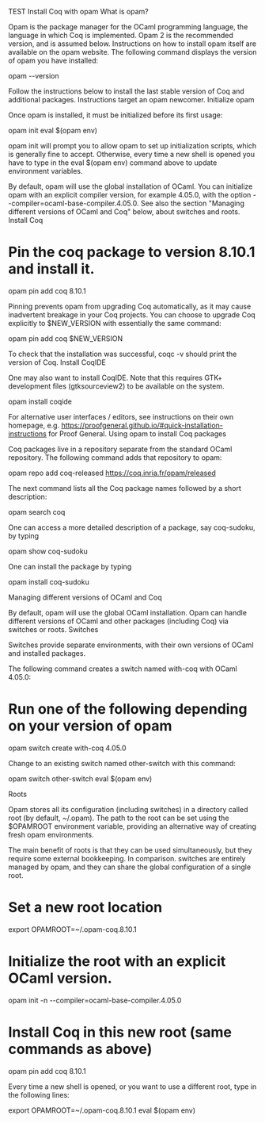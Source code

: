 TEST
Install Coq with opam
What is opam?

Opam is the package manager for the OCaml programming language, the language in which Coq is implemented. Opam 2 is the recommended version, and is assumed below. Instructions on how to install opam itself are available on the opam website. The following command displays the version of opam you have installed:

opam --version

Follow the instructions below to install the last stable version of Coq and additional packages. Instructions target an opam newcomer.
Initialize opam

Once opam is installed, it must be initialized before its first usage:

opam init
eval $(opam env)

opam init will prompt you to allow opam to set up initialization scripts, which is generally fine to accept. Otherwise, every time a new shell is opened you have to type in the eval $(opam env) command above to update environment variables.

By default, opam will use the global installation of OCaml. You can initialize opam with an explicit compiler version, for example 4.05.0, with the option --compiler=ocaml-base-compiler.4.05.0. See also the section "Managing different versions of OCaml and Coq" below, about switches and roots.
Install Coq

# Pin the coq package to version 8.10.1 and install it.
opam pin add coq 8.10.1

Pinning prevents opam from upgrading Coq automatically, as it may cause inadvertent breakage in your Coq projects. You can choose to upgrade Coq explicitly to $NEW_VERSION with essentially the same command:

opam pin add coq $NEW_VERSION

To check that the installation was successful, coqc -v should print the version of Coq.
Install CoqIDE

One may also want to install CoqIDE. Note that this requires GTK+ development files (gtksourceview2) to be available on the system.

opam install coqide

For alternative user interfaces / editors, see instructions on their own homepage, e.g. https://proofgeneral.github.io/#quick-installation-instructions for Proof General.
Using opam to install Coq packages

Coq packages live in a repository separate from the standard OCaml repository. The following command adds that repository to opam:

opam repo add coq-released https://coq.inria.fr/opam/released

The next command lists all the Coq package names followed by a short description:

opam search coq

One can access a more detailed description of a package, say coq-sudoku, by typing

opam show coq-sudoku

One can install the package by typing

opam install coq-sudoku

Managing different versions of OCaml and Coq

By default, opam will use the global OCaml installation. Opam can handle different versions of OCaml and other packages (including Coq) via switches or roots.
Switches

Switches provide separate environments, with their own versions of OCaml and installed packages.

The following command creates a switch named with-coq with OCaml 4.05.0:

# Run one of the following depending on your version of opam
opam switch create with-coq 4.05.0

Change to an existing switch named other-switch with this command:

opam switch other-switch
eval $(opam env)

Roots

Opam stores all its configuration (including switches) in a directory called root (by default, ~/.opam). The path to the root can be set using the $OPAMROOT environment variable, providing an alternative way of creating fresh opam environments.

The main benefit of roots is that they can be used simultaneously, but they require some external bookkeeping. In comparison. switches are entirely managed by opam, and they can share the global configuration of a single root.

# Set a new root location
export OPAMROOT=~/.opam-coq.8.10.1

# Initialize the root with an explicit OCaml version.

opam init -n --compiler=ocaml-base-compiler.4.05.0

# Install Coq in this new root (same commands as above)
opam pin add coq 8.10.1

Every time a new shell is opened, or you want to use a different root, type in the following lines:

export OPAMROOT=~/.opam-coq.8.10.1
eval $(opam env)

